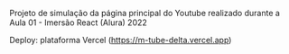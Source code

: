 Projeto de simulação da página principal do Youtube realizado durante a Aula 01 - Imersão React (Alura) 2022

Deploy: plataforma Vercel (https://m-tube-delta.vercel.app)
